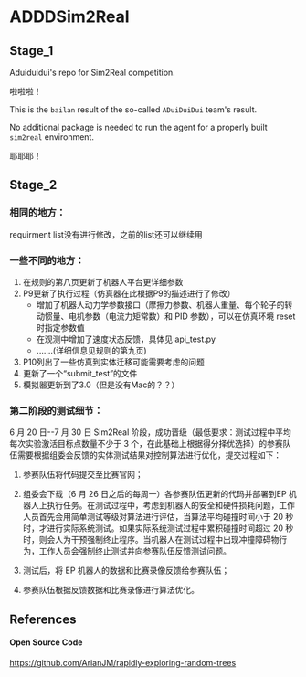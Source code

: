 # ADDDSim2Real
## Stage_1

Aduiduidui's repo for Sim2Real competition.

啦啦啦！

This is the `bailan` result of the so-called `ADuiDuiDui` team's result.

No additional package is needed to run the agent for a properly built `sim2real` environment.

耶耶耶！

## Stage_2

### 相同的地方：

requirment list没有进行修改，之前的list还可以继续用

### 一些不同的地方：

1. 在规则的第八页更新了机器人平台更详细参数
2. P9更新了执行过程（仿真器在此根据P9的描述进行了修改）
   * 增加了机器人动力学参数接口（摩擦力参数、机器人重量、每个轮子的转动惯量、电机参数（电流力矩常数）和 PID 参数），可以在仿真环境 reset时指定参数值
   * 在观测中增加了速度状态反馈，具体见 api_test.py
   * .......(详细信息见规则的第九页)
3. P10列出了一些仿真到实体迁移可能需要考虑的问题
4. 更新了一个“submit_test”的文件
5. 模拟器更新到了3.0（但是没有Mac的？？）

### 第二阶段的测试细节：

6 月 20 日--7 月 30 日 Sim2Real 阶段，成功晋级（最低要求：测试过程中平均每次实验激活目标点数量不少于 3 个，在此基础上根据得分择优选择）的参赛队伍需要根据组委会反馈的实体测试结果对控制算法进行优化，提交过程如下：

1. 参赛队伍将代码提交至比赛官网；

2. 组委会下载（6 月 26 日之后的每周一）各参赛队伍更新的代码并部署到EP 机器人上执行任务。在测试过程中，考虑到机器人的安全和硬件损耗问题，工作人员首先会用简单测试等级对算法进行评估，当算法平均碰撞时间小于 20 秒时，才进行实际系统测试。如果实际系统测试过程中累积碰撞时间超过 20 秒时，则会人为干预强制终止程序。当机器人在测试过程中出现冲撞障碍物行为，工作人员会强制终止测试并向参赛队伍反馈测试问题。

3. 测试后，将 EP 机器人的数据和比赛录像反馈给参赛队伍；

4. 参赛队伍根据反馈数据和比赛录像进行算法优化。

## References

#### Open Source Code

https://github.com/ArianJM/rapidly-exploring-random-trees
